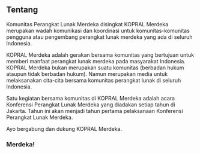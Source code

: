 ## Tentang

Komunitas Perangkat Lunak Merdeka disingkat KOPRAL Merdeka merupakan wadah komunikasi dan koordinasi untuk komunitas-komunitas pengguna atau pengembang perangkat lunak merdeka yang ada di seluruh Indonesia.

KOPRAL Merdeka adalah gerakan bersama komunitas yang bertujuan untuk memberi manfaat perangkat lunak merdeka pada masyarakat Indonesia. KOPRAL Merdeka bukan merupakan suatu komunitas (berbadan hukum ataupun tidak berbadan hukum). Namun merupakan media untuk melaksanakan cita-cita bersama komunitas perangkat lunak di seluruh Indonesia.

Satu kegiatan bersama komunitas di KOPRAL Merdeka adalah acara Konferensi Perangkat Lunak Merdeka yang diadakan setiap tahun di Jakarta. Tahun ini akan menjadi tahun pertama pelaksanaan Konferensi Perangkat Lunak Merdeka.

Ayo bergabung dan dukung KOPRAL Merdeka.


### Merdeka!
